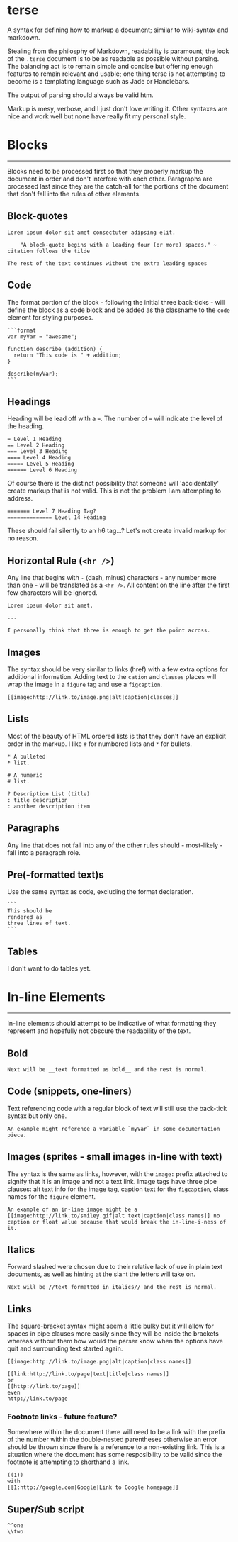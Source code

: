 terse
=====

A syntax for defining how to markup a document; similar to wiki-syntax and markdown.

Stealing from the philosphy of Markdown, readability is paramount; the look of the `.terse` document is to be as readable as possible without parsing. The balancing act is to remain simple and concise but offering enough features to remain relevant and usable; one thing terse is not attempting to become is a templating language such as Jade or Handlebars.

The output of parsing should always be valid htm. 

Markup is mesy, verbose, and I just don't love writing it. Other syntaxes are nice and work well but none have really fit my personal style.


# Blocks
---------

Blocks need to be processed first so that they properly markup the document in order and don't interfere with each other. Paragraphs are processed last since they are the catch-all for the portions of the document that don't fall into the rules of other elements.


## Block-quotes

    Lorem ipsum dolor sit amet consectuter adipsing elit.

        "A block-quote begins with a leading four (or more) spaces." ~ citation follows the tilde

    The rest of the text continues without the extra leading spaces


## Code

The format portion of the block - following the initial three back-ticks - will define the block as a code block and be added as the classname to the `code` element for styling purposes.

    ```format
    var myVar = "awesome";

    function describe (addition) {
      return "This code is " + addition;
    }

    describe(myVar);
    ```


## Headings

Heading will be lead off with a `=`. The number of `=` will indicate the level of the heading.

    = Level 1 Heading
    == Level 2 Heading
    === Level 3 Heading
    ==== Level 4 Heading
    ===== Level 5 Heading
    ====== Level 6 Heading

Of course there is the distinct possibility that someone will 'accidentally' create markup that is not valid. This is not the problem I am attempting to address.

    ======= Level 7 Heading Tag?
    ============== Level 14 Heading

These should fail silently to an h6 tag...? Let's not create invalid markup for no reason.


## Horizontal Rule (`<hr />`)

Any line that begins with `-` (dash, minus) characters - any number more than one - will be translated as a `<hr />`. All content on the line after the first few characters will be ignored.

    Lorem ipsum dolor sit amet.

    ---

    I personally think that three is enough to get the point across.


## Images

The syntax should be very similar to links (href) with a few extra options for additional information. Adding text to the `cation` and `classes` places will wrap the image in a `figure` tag and use a `figcaption`.

    [[image:http://link.to/image.png|alt|caption|classes]]


## Lists

Most of the beauty of HTML ordered lists is that they don't have an explicit order in the markup. I like `#` for numbered lists and `*` for bullets.

    * A bulleted
    * list.

    # A numeric
    # list.

    ? Description List (title)
    : title description
    : another description item


## Paragraphs

Any line that does not fall into any of the other rules should - most-likely - fall into a paragraph role.


## Pre(-formatted text)s

Use the same syntax as code, excluding the format declaration.

    ```
    This should be
    rendered as
    three lines of text.
    ```


## Tables

I don't want to do tables yet.


# In-line Elements
-------------------

In-line elements should attempt to be indicative of what formatting they represent and hopefully not obscure the readability of the text.


## Bold

    Next will be __text formatted as bold__ and the rest is normal.


## Code (snippets, one-liners)

Text referencing code with a regular block of text will still use the back-tick syntax but only one.

    An example might reference a variable `myVar` in some documentation piece.


## Images (sprites - small images in-line with text)

The syntax is the same as links, however, with the `image:` prefix attached to signify that it is an image and not a text link. Image tags have three pipe clauses: alt text info for the image tag, caption text for the `figcaption`, class names for the `figure` element.

    An example of an in-line image might be a [[image:http://link.to/smiley.gif|alt text|caption|class names]] no caption or float value because that would break the in-line-i-ness of it.


## Italics

Forward slashed were chosen due to their relative lack of use in plain text documents, as well as hinting at the slant the letters will take on.

    Next will be //text formatted in italics// and the rest is normal.


## Links

The square-bracket syntax might seem a little bulky but it will allow for spaces in pipe clauses more easily since they will be inside the brackets whereas without them how would the parser know when the options have quit and surrounding text started again.

    [[image:http://link.to/image.png|alt|caption|class names]]

    [[link:http://link.to/page|text|title|class names]]
    or
    [[http://link.to/page]]
    even
    http://link.to/page


### Footnote links - future feature?

Somewhere within the document there will need to be a link with the prefix of the number within the double-nested parentheses otherwise an error should be thrown since there is a reference to a non-existing link. This is a situation where the document has some resposibility to be valid since the footnote is attempting to shorthand a link.

    ((1))
    with 
    [[1:http://google.com|Google|Link to Google homepage]]


## Super/Sub script

    ^^one
    \\two
